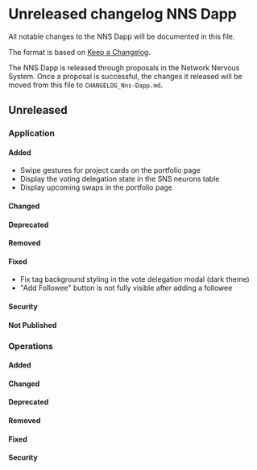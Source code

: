 # Unreleased changelog NNS Dapp

All notable changes to the NNS Dapp will be documented in this file.

The format is based on [Keep a Changelog](https://keepachangelog.com/en/1.0.0/).

The NNS Dapp is released through proposals in the Network Nervous System. Once a
proposal is successful, the changes it released will be moved from this file to
`CHANGELOG_Nns-Dapp.md`.

## Unreleased

### Application

#### Added

* Swipe gestures for project cards on the portfolio page
* Display the voting delegation state in the SNS neurons table
* Display upcoming swaps in the portfolio page

#### Changed

#### Deprecated

#### Removed

#### Fixed

* Fix tag background styling in the vote delegation modal (dark theme)
* "Add Followee" button is not fully visible after adding a followee

#### Security

#### Not Published

### Operations

#### Added

#### Changed

#### Deprecated

#### Removed

#### Fixed

#### Security
